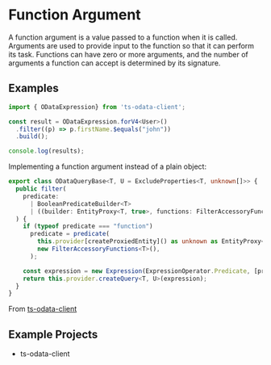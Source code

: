 # Function Argument

A function argument is a value passed to a function when it is called. Arguments are used to provide input to the function so that it can perform its task. Functions can have zero or more arguments, and the number of arguments a function can accept is determined by its signature.

## Examples

```ts
import { ODataExpression} from 'ts-odata-client';

const result = ODataExpression.forV4<User>()
  .filter((p) => p.firstName.$equals("john"))
  .build();

console.log(results);
```

Implementing a function argument instead of a plain object:

```ts
export class ODataQueryBase<T, U = ExcludeProperties<T, unknown[]>> {
  public filter(
    predicate:
      | BooleanPredicateBuilder<T>
      | ((builder: EntityProxy<T, true>, functions: FilterAccessoryFunctions<T>) => BooleanPredicateBuilder<T>),
  ) {
    if (typeof predicate === "function")
      predicate = predicate(
        this.provider[createProxiedEntity]() as unknown as EntityProxy<T, true>,
        new FilterAccessoryFunctions<T>(),
      );

    const expression = new Expression(ExpressionOperator.Predicate, [predicate], this.expression);
    return this.provider.createQuery<T, U>(expression);
  }
}
```

From [ts-odata-client](https://github.com/cbrianball/ts-odata-client/blob/7b55184beebe5a08437863035f7bac29c341025a/src/lib/ODataQueryBase.ts#L106-L119)


## Example Projects
- ts-odata-client